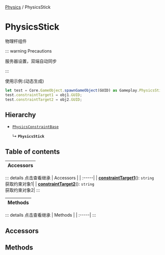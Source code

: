 [Physics](../groups/Physics.Physics.md) / PhysicsStick

# PhysicsStick <Badge type="tip" text="Class" /> <Score text="PhysicsStick" />

物理杆组件

::: warning Precautions

服务器设置，双端自动同步

:::

使用示例:(动态生成)
```ts
let test = Core.GameObject.spawnGameObject(GUID) as Gameplay.PhysicsStick;
test.constraintTarget1 = obj1.GUID;
test.constraintTarget2 = obj2.GUID;
```

## Hierarchy

- [`PhysicsConstraintBase`](Gameplay.PhysicsConstraintBase.md)

  ↳ **`PhysicsStick`**

## Table of contents

| Accessors |
| :-----|


::: details 点击查看继承
| Accessors |
| :-----|
| **[constraintTarget1](Gameplay.PhysicsConstraintBase.md#constrainttarget1)**(): `string` <br> 获取约束对象1|
| **[constraintTarget2](Gameplay.PhysicsConstraintBase.md#constrainttarget2)**(): `string` <br> 获取约束对象2|
:::


| Methods |
| :-----|


::: details 点击查看继承
| Methods |
| :-----|
:::


## Accessors

## Methods